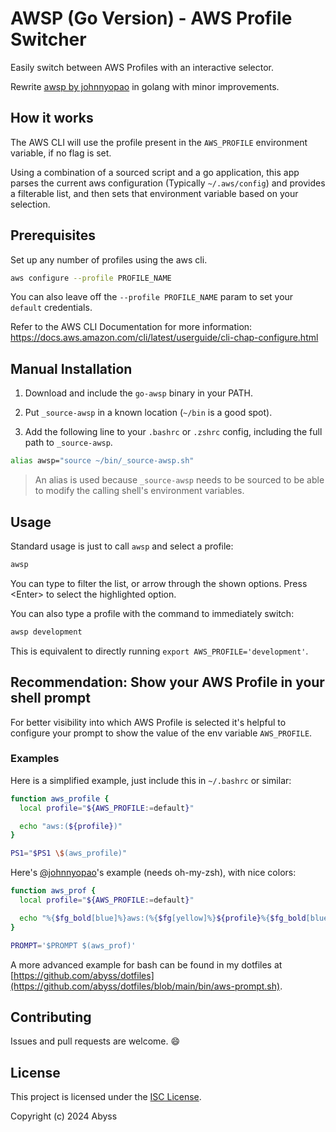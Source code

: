 # AWSP (Go Version) - AWS Profile Switcher

Easily switch between AWS Profiles with an interactive selector.

Rewrite [awsp by johnnyopao](https://github.com/johnnyopao/awsp) in golang with minor improvements.

## How it works

The AWS CLI will use the profile present in the `AWS_PROFILE` environment variable, if no flag is set.

Using a combination of a sourced script and a go application, this app parses the current aws configuration (Typically `~/.aws/config`) and provides a filterable list, and then sets that environment variable based on your selection.

## Prerequisites
Set up any number of profiles using the aws cli.

```sh
aws configure --profile PROFILE_NAME
```

You can also leave off the `--profile PROFILE_NAME` param to set your `default` credentials.

Refer to the AWS CLI Documentation for more information:
https://docs.aws.amazon.com/cli/latest/userguide/cli-chap-configure.html

## Manual Installation

1) Download and include the `go-awsp` binary in your PATH.

2) Put `_source-awsp` in a known location (`~/bin` is a good spot).

3) Add the following line to your `.bashrc` or `.zshrc` config, including the full path to `_source-awsp`.
```sh
alias awsp="source ~/bin/_source-awsp.sh"
```

> An alias is used because `_source-awsp` needs to be sourced to be able to modify the calling shell's environment variables.

## Usage
Standard usage is just to call `awsp` and select a profile:
```sh
awsp
```
You can type to filter the list, or arrow through the shown options. Press \<Enter\> to select the highlighted option.

You can also type a profile with the command to immediately switch:
```sh
awsp development
```
This is equivalent to directly running `export AWS_PROFILE='development'`.

## Recommendation: Show your AWS Profile in your shell prompt
For better visibility into which AWS Profile is selected it's helpful to configure your prompt to show the value of the env variable `AWS_PROFILE`.

### Examples
Here is a simplified example, just include this in `~/.bashrc` or similar:
```sh
function aws_profile {
  local profile="${AWS_PROFILE:=default}"

  echo "aws:(${profile})"
}

PS1="$PS1 \$(aws_profile)"
```

Here's [@johnnyopao](https://github.com/johnnyopao)'s example (needs oh-my-zsh), with nice colors:

```sh
function aws_prof {
  local profile="${AWS_PROFILE:=default}"

  echo "%{$fg_bold[blue]%}aws:(%{$fg[yellow]%}${profile}%{$fg_bold[blue]%})%{$reset_color%} "
}

PROMPT='$PROMPT $(aws_prof)'
```

A more advanced example for bash can be found in my dotfiles at [https://github.com/abyss/dotfiles](https://github.com/abyss/dotfiles/blob/main/bin/aws-prompt.sh).

## Contributing
Issues and pull requests are welcome. 😄

## License
This project is licensed under the [ISC License](LICENSE.md).

Copyright (c) 2024 Abyss
